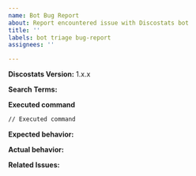 ```yaml
---
name: Bot Bug Report
about: Report encountered issue with Discostats bot
title: ''
labels: bot triage bug-report
assignees: ''

---
```


<!--
Please try to reproduce the issue with the latest published version. It may have already been fixed.
You can get the Discostats version by sending `<prefix>about` in any place
-->
**Discostats Version:**  1.x.x

<!-- Search terms you tried before logging this (so others can find this issue more easily) -->
**Search Terms:**

**Executed command**

```bash
// Executed command
```

**Expected behavior:**

**Actual behavior:** <!-- You can join screenshots to actual behavior, this can help us to fix it -->

**Related Issues:** <!-- Did you find other bugs that looked similar? -->
